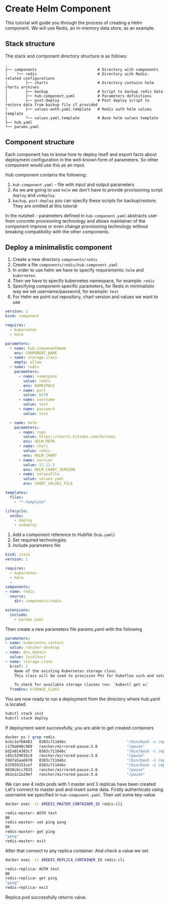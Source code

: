# Create Helm Component

This tutorial will guide you through the process of creating a Helm component. We will use Redis, an in-memory data store, as an example.

## Stack structure

The stack and component directory structure is as follows:

```text
.
├── components                           # Directory with components
│    └── redis                           # Directory with Redis-related configurations
│        ├── charts                      # Directory contains helm charts archives
│        ├── backup                      # Script to backup redis data
│        ├── hub-component.yaml          # Parameters definitions
│        ├── post-deploy                 # Post deploy script to restore data from backup file if provided
│        ├── values-auth.yaml.template   # Redis auth helm values template
│        └── values.yaml.template        # Base helm values template
├── hub.yaml
└── params.yaml        
```

## Component structure

Each component has to know how to deploy itself and export facts about deployment configuration in the well-known form of parameters. So other component would use this as an input.

Hub component contains the following:

1. `hub-component.yaml` - file with input and output parameters
2. As we are going to use `helm` we don't have to provide provisioning script `deploy` and `undeploy`.
3. `backup`, `post-deploy` you can specify these scripts for backup/restore. They are omitted at this tutorial


In the nutshell - parameters defined in `hub-component.yaml` abstracts user from concrete provisioning technology and allows maintainer of the component improve or even change provisioning technology without breaking compatibility with the other components.

## Deploy a minimalistic component

1. Create a new directory `components/redis`
2. Create a file `components/redis/hub-component.yaml` 
3. In order to use helm we have to specify requirements: `helm` and `kubernetes`
4. Then we have to specify kubernetes namespace, for example: `redis`
5. Specifying component-specific parameters, for Redis in minimalistic way we set username/password, for example: `test`
6. For Helm we point out repository, chart version and values we want to use

```yaml
version: 1
kind: component

requires:
  - kubernetes
  - helm

parameters:
  - name: hub.componentName
    env: COMPONENT_NAME
  - name: storage.class
    empty: allow
  - name: redis
    parameters:
      - name: namespace
        value: redis
        env: NAMESPACE
      - name: port
        value: 6379
      - name: username
        value: test
      - name: password
        value: test

  - name: helm
    parameters:
      - name: repo
        value: https://charts.bitnami.com/bitnami
        env: HELM_REPO
      - name: chart
        value: redis
        env: HELM_CHART
      - name: version
        value: 17.11.3
        env: HELM_CHART_VERSION
      - name: valuesFile
        value: values.yaml
        env: CHART_VALUES_FILE

templates:
  files:
    - "*.template"

lifecycle:
  verbs:
    - deploy
    - undeploy
```

1. Add a component reference to Hubfile (`hub.yaml`)
2. Set required technologies
3. Include parameters file

```yaml
kind: stack
version: 1

requires:
  - kubernetes
  - helm
  - 
components:
- name: redis
  source:
    dir: components/redis

extensions:
  include:
    - params.yaml
```

Then create a new parameters file params.yaml with the following

```yaml
parameters:
- name: kubernetes.context
  value: rancher-desktop
- name: dns.domain
  value: localhost
- name: storage.class
  brief: |
    Name of the existing Kubernetes storage class.
    This class will be used to provision PVs for Kubeflow such and notebooks and databases

    To check for available storage classes run: `kubectl get sc`
  fromEnv: STORAGE_CLASS
```

You are now ready to run a deployment from the directory where hub.yaml is located.

```bash
hubctl stack init 
hubctl stack deploy
```

If deployment went successfully, you are able to get created containers 

```bash
docker ps | grep redis
bcbc1e768483   0383c71164bc                           "/bin/bash -c /opt/b…"   19 minutes ago      Up 19 minutes                k8s_redis_redis-replicas-2_redis_ab402c47-2986-4f00-9167-c970481ec50a_0
c170a048c969   rancher/mirrored-pause:3.6             "/pause"                 19 minutes ago      Up 19 minutes                k8s_POD_redis-replicas-2_redis_ab402c47-2986-4f00-9167-c970481ec50a_0
bd2a014383c7   0383c71164bc                           "/bin/bash -c /opt/b…"   19 minutes ago      Up 19 minutes                k8s_redis_redis-replicas-1_redis_2c7fa2ac-0f22-4771-90b4-31a57db039c7_0
c85c52901bc9   rancher/mirrored-pause:3.6             "/pause"                 19 minutes ago      Up 19 minutes                k8s_POD_redis-replicas-1_redis_2c7fa2ac-0f22-4771-90b4-31a57db039c7_0
70d7a5aa6978   0383c71164bc                           "/bin/bash -c /opt/b…"   20 minutes ago      Up 20 minutes                k8s_redis_redis-master-0_redis_13989399-ee2f-4a07-9376-e866bd8c62f1_0
637659151ce7   0383c71164bc                           "/bin/bash -c /opt/b…"   20 minutes ago      Up 20 minutes                k8s_redis_redis-replicas-0_redis_f7da61b8-c7ca-4530-b5b6-270a1f22c5e5_0
9038c6cc7033   rancher/mirrored-pause:3.6             "/pause"                 20 minutes ago      Up 20 minutes                k8s_POD_redis-master-0_redis_13989399-ee2f-4a07-9376-e866bd8c62f1_0
db1e1c2a29ef   rancher/mirrored-pause:3.6             "/pause"                 20 minutes ago      Up 20 minutes                k8s_POD_redis-replicas-0_redis_f7da61b8-c7ca-4530-b5b6-270a1f22c5e5_0

```

We can see 4 redis pods with 1 master and 3 replicas have been created
Let's connect to master pod and insert some data. Firstly authenticate using username we specified in `hub-component.yaml`. Then set some key-value

```bash
docker exec -it $REDIS_MASTER_CONTAINER_ID redis-cli

redis-master> AUTH test
OK
redis-master> set ping pong
OK
redis-master> get ping
"pong"
redis-master> exit
```

After that connect to any replica container. And check a value we set.

```bash
docker exec -it $REDIS_REPLICA_CONTAINER_ID redis-cli

redis-replica> AUTH test
OK
redis-replica> get ping
"pong"
redis-replica> exit
```

Replica pod successfully returns value.

